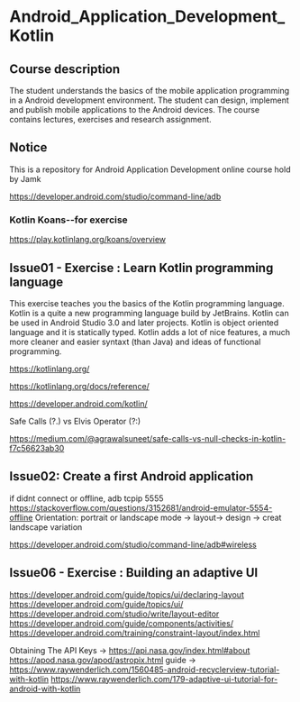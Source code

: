 # Android_Application_Development_Kotlin
  
## Course description
The student understands the basics of the mobile application programming in a Android development environment.
The student can design, implement and publish mobile applications to the Android devices.
The course contains lectures, exercises and research assignment. 
  
## Notice 

This is a repository for Android Application Development online course hold by Jamk

https://developer.android.com/studio/command-line/adb

### Kotlin Koans--for exercise 
https://play.kotlinlang.org/koans/overview 
 
## Issue01 - Exercise : Learn Kotlin programming language  
This exercise teaches you the basics of the Kotlin programming language. Kotlin is a quite a new programming language build by JetBrains. Kotlin can be used in Android Studio 3.0 and later projects. Kotlin is object oriented language and it is statically typed. Kotlin adds a lot of nice features, a much more cleaner and easier syntaxt (than Java) and ideas of functional programming.  
  
https://kotlinlang.org/
 
https://kotlinlang.org/docs/reference/ 
  
https://developer.android.com/kotlin/
 
Safe Calls (?.) vs Elvis Operator (?:)
  
https://medium.com/@agrawalsuneet/safe-calls-vs-null-checks-in-kotlin-f7c56623ab30  
  
## Issue02: Create a first Android application 
  if didnt connect or offline, adb tcpip 5555 https://stackoverflow.com/questions/3152681/android-emulator-5554-offline
Orientation: portrait or landscape mode   -> layout-> design -> creat landscape variation

https://developer.android.com/studio/command-line/adb#wireless

## Issue06 - Exercise : Building an adaptive UI
https://developer.android.com/guide/topics/ui/declaring-layout  
https://developer.android.com/guide/topics/ui/  
https://developer.android.com/studio/write/layout-editor
https://developer.android.com/guide/components/activities/
https://developer.android.com/training/constraint-layout/index.html

Obtaining The API Keys -> https://api.nasa.gov/index.html#about
https://apod.nasa.gov/apod/astropix.html
guide -> https://www.raywenderlich.com/1560485-android-recyclerview-tutorial-with-kotlin
https://www.raywenderlich.com/179-adaptive-ui-tutorial-for-android-with-kotlin 


 
 
